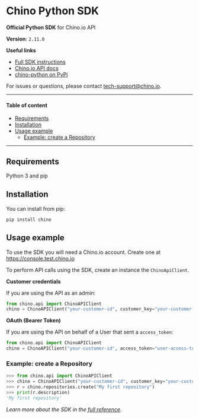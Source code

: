 # Chino Python SDK <!-- omit in toc -->

**Official Python SDK** for Chino.io API

**Version**: `2.11.0`
 
**Useful links**
 - [Full SDK instructions](./INSTRUCTIONS.md)
 - [Chino.io API docs](https://docs.test.chino.io/custodia/docs/v1)
 - [chino-python on PyPi](https://pypi.org/project/chino/)

For issues or questions, please contact [tech-support@chino.io](mailto:tech-support@chino.io).

--------------------------------------------------------------------------------------------------------
#### Table of content <!-- omit in toc -->

- [Requirements](#requirements)
- [Installation](#installation)
- [Usage example](#usage-example)
  - [Example: create a Repository](#example-create-a-repository)

--------------------------------------------------------------------------------------------------------

## Requirements
Python 3 and pip

## Installation
You can install from pip:

    pip install chino

## Usage example
To use the SDK you will need a Chino.io account. Create one at https://console.test.chino.io

To perform API calls using the SDK, create an instance the `ChinoApiClient`.

**Customer credentials**

If you are using the API as an admin:

```python
from chino.api import ChinoAPIClient
chino = ChinoAPIClient("your-customer-id", customer_key="your-customer-key")
```

**OAuth (Bearer Token)**

If you are using the API on behalf of a User that sent a `access_token`:

```python
from chino.api import ChinoAPIClient
chino = ChinoAPIClient("your-customer-id", access_token="user-access-token")
```

### Example: create a Repository

```python
>>> from chino.api import ChinoAPIClient
>>> chino = ChinoAPIClient("your-customer-id", customer_key="your-customer-key", url="https://api.test.chino.io")
>>> r = chino.repositories.create("My first repository")
>>> print(r.description)
'My first repository'
```

*Learn more about the SDK in the [full reference](./INSTRUCTIONS.md).*
